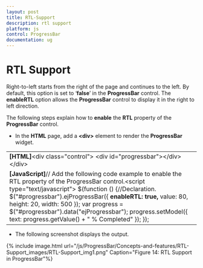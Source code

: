 ```yaml
---
layout: post
title: RTL-Support
description: rtl support
platform: js
control: ProgressBar
documentation: ug
---
```


# RTL Support

Right-to-left starts from the right of the page and continues to the left. By default, this option is set to ‘**false**’ in the **ProgressBar** control. The **enableRTL** option allows the **ProgressBar** control to display it in the right to left direction.

The following steps explain how to **enable** the **RTL** property of the **ProgressBar** control.

* In the **HTML** page, add a **&lt;div&gt;** element to render the **ProgressBar** widget.



<table>
<tr>
<td>
<b>[HTML]</b>&lt;div class="control"&gt;            &lt;div id="progressbar"&gt;&lt;/div&gt;&lt;/div&gt;</td></tr>
<tr>
<td>
<b>[JavaScript]</b>// Add the following code example to enable the RTL property of the ProgressBar control.&lt;script type="text/javascript"&gt;            $(function () {//Declaration.                $("#progressbar").ejProgressBar({<b>                    enableRTL: true,</b>                    value: 80,                    height: 20,                    width: 500                });                var progress = $("#progressbar").data("ejProgressbar");                progress.setModel({ text: progress.getValue() + " % Completed" });            });</td></tr>
</table>




* The following screenshot displays the output.

{% include image.html url="/js/ProgressBar/Concepts-and-features/RTL-Support_images/RTL-Support_img1.png" Caption="Figure 14: RTL Support in ProgressBar"%}























